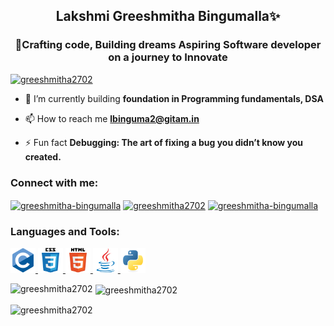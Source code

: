 <h2 align="center">Lakshmi Greeshmitha Bingumalla✨</h2>
<h3 align="center">🚀Crafting code, Building dreams Aspiring Software developer on a journey to Innovate</h3>

<p align="left"> <a href="https://github.com/ryo-ma/github-profile-trophy"><img src="https://github-profile-trophy.vercel.app/?username=greeshmitha2702" alt="greeshmitha2702" /></a> </p>

- 🌱 I’m currently building **foundation in Programming fundamentals, DSA**

- 📫 How to reach me **lbinguma2@gitam.in**

- ⚡ Fun fact **Debugging: The art of fixing a bug you didn’t know you created.**

<h3 align="left">Connect with me:</h3>
<p align="left">
<a href="https://linkedin.com/in/greeshmitha-bingumalla" target="blank"><img align="center" src="https://raw.githubusercontent.com/rahuldkjain/github-profile-readme-generator/master/src/images/icons/Social/linked-in-alt.svg" alt="greeshmitha-bingumalla" height="30" width="40" /></a>
<a href="https://www.hackerrank.com/greeshmitha2702" target="blank"><img align="center" src="https://raw.githubusercontent.com/rahuldkjain/github-profile-readme-generator/master/src/images/icons/Social/hackerrank.svg" alt="greeshmitha2702" height="30" width="40" /></a>
<a href="https://www.leetcode.com/greeshmitha-bingumalla" target="blank"><img align="center" src="https://raw.githubusercontent.com/rahuldkjain/github-profile-readme-generator/master/src/images/icons/Social/leet-code.svg" alt="greeshmitha-bingumalla" height="30" width="40" /></a>
</p>

<h3 align="left">Languages and Tools:</h3>
<p align="left"> <a href="https://www.cprogramming.com/" target="_blank" rel="noreferrer"> <img src="https://raw.githubusercontent.com/devicons/devicon/master/icons/c/c-original.svg" alt="c" width="40" height="40"/> </a> <a href="https://www.w3schools.com/css/" target="_blank" rel="noreferrer"> <img src="https://raw.githubusercontent.com/devicons/devicon/master/icons/css3/css3-original-wordmark.svg" alt="css3" width="40" height="40"/> </a> <a href="https://www.w3.org/html/" target="_blank" rel="noreferrer"> <img src="https://raw.githubusercontent.com/devicons/devicon/master/icons/html5/html5-original-wordmark.svg" alt="html5" width="40" height="40"/> </a> <a href="https://www.java.com" target="_blank" rel="noreferrer"> <img src="https://raw.githubusercontent.com/devicons/devicon/master/icons/java/java-original.svg" alt="java" width="40" height="40"/> </a> <a href="https://www.python.org" target="_blank" rel="noreferrer"> <img src="https://raw.githubusercontent.com/devicons/devicon/master/icons/python/python-original.svg" alt="python" width="40" height="40"/> </a> </p>

<p><img align="left" src="https://github-readme-stats.vercel.app/api/top-langs?username=greeshmitha2702&show_icons=true&locale=en&layout=compact" alt="greeshmitha2702" /></p>

<p>&nbsp;<img align="center" src="https://github-readme-stats.vercel.app/api?username=greeshmitha2702&show_icons=true&locale=en" alt="greeshmitha2702" /></p>

<p><img align="center" src="https://github-readme-streak-stats.herokuapp.com/?user=greeshmitha2702&" alt="greeshmitha2702" /></p>
